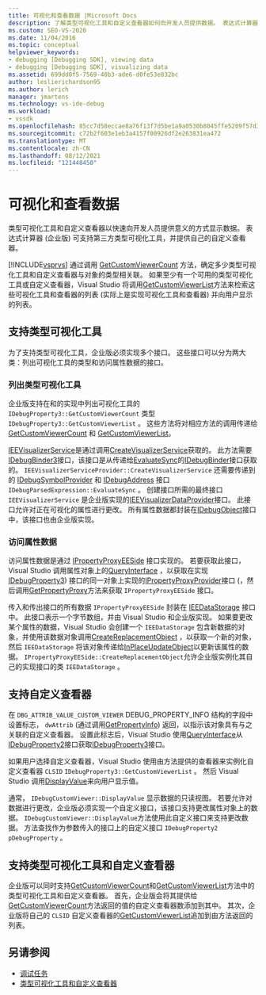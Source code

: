 ```yaml
---
title: 可视化和查看数据 |Microsoft Docs
description: 了解类型可视化工具和自定义查看器如何向开发人员提供数据。 表达式计算器支持第三方类型可视化工具。
ms.custom: SEO-VS-2020
ms.date: 11/04/2016
ms.topic: conceptual
helpviewer_keywords:
- debugging [Debugging SDK], viewing data
- debugging [Debugging SDK], visualizing data
ms.assetid: 699dd0f5-7569-40b3-ade6-d0fe53e832bc
author: leslierichardson95
ms.author: lerich
manager: jmartens
ms.technology: vs-ide-debug
ms.workload:
- vssdk
ms.openlocfilehash: 85cc7d58eccae8a76f13f7d5be1a9a0530b8045ffe5209f57d3e97feef3fc99c
ms.sourcegitcommit: c72b2f603e1eb3a4157f00926df2e263831ea472
ms.translationtype: MT
ms.contentlocale: zh-CN
ms.lasthandoff: 08/12/2021
ms.locfileid: "121448450"
---
```

# <a name="visualizing-and-viewing-data"></a>可视化和查看数据
类型可视化工具和自定义查看器以快速向开发人员提供意义的方式显示数据。 表达式计算器 (企业版) 可支持第三方类型可视化工具，并提供自己的自定义查看器。

 [!INCLUDE[vsprvs](../../code-quality/includes/vsprvs_md.md)] 通过调用 [GetCustomViewerCount](../../extensibility/debugger/reference/idebugproperty3-getcustomviewercount.md) 方法，确定多少类型可视化工具和自定义查看器与对象的类型相关联。 如果至少有一个可用的类型可视化工具或自定义查看器，Visual Studio 将调用[GetCustomViewerList](../../extensibility/debugger/reference/idebugproperty3-getcustomviewerlist.md)方法来检索这些可视化工具和查看器的列表 (实际上是实现可视化工具和查看器) 并向用户显示的列表。

## <a name="supporting-type-visualizers"></a>支持类型可视化工具
 为了支持类型可视化工具，企业版必须实现多个接口。 这些接口可以分为两大类：列出可视化工具的类型和访问属性数据的接口。

### <a name="listing-type-visualizers"></a>列出类型可视化工具
 企业版支持在和的实现中列出可视化工具的 `IDebugProperty3::GetCustomViewerCount` 类型 `IDebugProperty3::GetCustomViewerList` 。 这些方法将对相应方法的调用传递给 [GetCustomViewerCount](../../extensibility/debugger/reference/ieevisualizerservice-getcustomviewercount.md) 和 [GetCustomViewerList](../../extensibility/debugger/reference/ieevisualizerservice-getcustomviewerlist.md)。

 [IEEVisualizerService](../../extensibility/debugger/reference/ieevisualizerservice.md)是通过调用[CreateVisualizerService](../../extensibility/debugger/reference/ieevisualizerserviceprovider-createvisualizerservice.md)获取的。 此方法需要[IDebugBinder3](../../extensibility/debugger/reference/idebugbinder3.md)接口，该接口是从传递给[EvaluateSync](../../extensibility/debugger/reference/idebugparsedexpression-evaluatesync.md)的[IDebugBinder](../../extensibility/debugger/reference/idebugbinder.md)接口获取的。 `IEEVisualizerServiceProvider::CreateVisualizerService` 还需要传递到的 [IDebugSymbolProvider](../../extensibility/debugger/reference/idebugsymbolprovider.md) 和 [IDebugAddress](../../extensibility/debugger/reference/idebugaddress.md) 接口 `IDebugParsedExpression::EvaluateSync` 。 创建接口所需的最终接口 `IEEVisualizerService` 是企业版实现的[IEEVisualizerDataProvider](../../extensibility/debugger/reference/ieevisualizerdataprovider.md)接口。 此接口允许对正在可视化的属性进行更改。 所有属性数据都封装在[IDebugObject](../../extensibility/debugger/reference/idebugobject.md)接口中，该接口也由企业版实现。

### <a name="accessing-property-data"></a>访问属性数据
 访问属性数据是通过 [IPropertyProxyEESide](../../extensibility/debugger/reference/ipropertyproxyeeside.md) 接口实现的。 若要获取此接口，Visual Studio 调用属性对象上的[QueryInterface](/cpp/atl/queryinterface) ，以获取在实现[IDebugProperty3](../../extensibility/debugger/reference/idebugproperty3.md)) 接口的同一对象上实现的[IPropertyProxyProvider](../../extensibility/debugger/reference/ipropertyproxyprovider.md)接口 (，然后调用[GetPropertyProxy](../../extensibility/debugger/reference/ipropertyproxyprovider-getpropertyproxy.md)方法来获取 `IPropertyProxyEESide` 接口。

 传入和传出接口的所有数据 `IPropertyProxyEESide` 封装在 [IEEDataStorage](../../extensibility/debugger/reference/ieedatastorage.md) 接口中。 此接口表示一个字节数组，并由 Visual Studio 和企业版实现。 如果要更改某个属性的数据，Visual Studio 会创建一个 `IEEDataStorage` 包含新数据的对象，并使用该数据对象调用[CreateReplacementObject](../../extensibility/debugger/reference/ipropertyproxyeeside-createreplacementobject.md) ，以获取一个新的对象，然后 `IEEDataStorage` 将该对象传递给[InPlaceUpdateObject](../../extensibility/debugger/reference/ipropertyproxyeeside-inplaceupdateobject.md)以更新该属性的数据。 `IPropertyProxyEESide::CreateReplacementObject`允许企业版实例化其自己的实现接口的类 `IEEDataStorage` 。

## <a name="supporting-custom-viewers"></a>支持自定义查看器
 在 `DBG_ATTRIB_VALUE_CUSTOM_VIEWER` DEBUG_PROPERTY_INFO 结构的字段中设置标志， `dwAttrib` (通过调用[GetPropertyInfo](../../extensibility/debugger/reference/idebugproperty2-getpropertyinfo.md)) 返回，以指示该对象具有与之关联的自定义查看器。 [](../../extensibility/debugger/reference/debug-property-info.md) 设置此标志后，Visual Studio 使用[QueryInterface](/cpp/atl/queryinterface)从[IDebugProperty2](../../extensibility/debugger/reference/idebugproperty2.md)接口获取[IDebugProperty3](../../extensibility/debugger/reference/idebugproperty3.md)接口。

 如果用户选择自定义查看器，Visual Studio 使用由方法提供的查看器来实例化自定义查看器 `CLSID` `IDebugProperty3::GetCustomViewerList` 。 然后 Visual Studio 调用[DisplayValue](../../extensibility/debugger/reference/idebugcustomviewer-displayvalue.md)来向用户显示值。

 通常， `IDebugCustomViewer::DisplayValue` 显示数据的只读视图。 若要允许对数据进行更改，企业版必须实现一个自定义接口，该接口支持更改属性对象上的数据。 `IDebugCustomViewer::DisplayValue`方法使用此自定义接口来支持更改数据。 方法查找作为参数传入的接口上的自定义接口 `IDebugProperty2` `pDebugProperty` 。

## <a name="supporting-both-type-visualizers-and-custom-viewers"></a>支持类型可视化工具和自定义查看器
 企业版可以同时支持[GetCustomViewerCount](../../extensibility/debugger/reference/idebugproperty3-getcustomviewercount.md)和[GetCustomViewerList](../../extensibility/debugger/reference/idebugproperty3-getcustomviewerlist.md)方法中的类型可视化工具和自定义查看器。 首先，企业版会将其提供给[GetCustomViewerCount](../../extensibility/debugger/reference/ieevisualizerservice-getcustomviewercount.md)方法返回的值的自定义查看器数添加到其中。 其次，企业版将自己的 `CLSID` 自定义查看器的[GetCustomViewerList](../../extensibility/debugger/reference/ieevisualizerservice-getcustomviewerlist.md)追加到由方法返回的列表。

## <a name="see-also"></a>另请参阅
- [调试任务](../../extensibility/debugger/debugging-tasks.md)
- [类型可视化工具和自定义查看器](../../extensibility/debugger/type-visualizer-and-custom-viewer.md)
